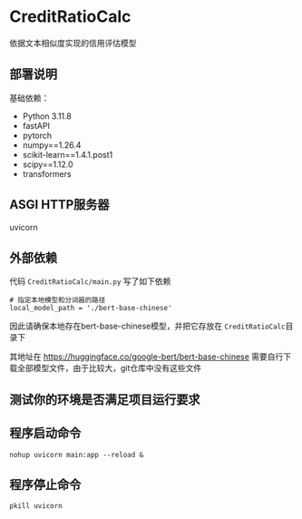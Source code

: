 # CreditRatioCalc

依据文本相似度实现的信用评估模型

## 部署说明
基础依赖：

* Python 3.11.8
* fastAPI
* pytorch
* numpy==1.26.4
* scikit-learn==1.4.1.post1
* scipy==1.12.0
* transformers

## ASGI HTTP服务器
uvicorn

## 外部依赖
代码 `CreditRatioCalc/main.py` 写了如下依赖
```
# 指定本地模型和分词器的路径
local_model_path = './bert-base-chinese'
```
因此请确保本地存在bert-base-chinese模型，并把它存放在 `CreditRatioCalc`目录下

其地址在 https://huggingface.co/google-bert/bert-base-chinese
需要自行下载全部模型文件，由于比较大，git仓库中没有这些文件


## 测试你的环境是否满足项目运行要求


## 程序启动命令

```
nohup uvicorn main:app --reload &
```

## 程序停止命令
```
pkill uvicorn
```
